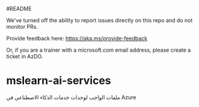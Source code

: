 #README

We've turned off the ability to report issues directly on this repo and do not monitor PRs.

Provide feedback here: https://aka.ms/provide-feedback

Or, if you are a trainer with a microsoft.com email address, please create a ticket in AzDO.

# mslearn-ai-services
ملفات الواجب لوحدات خدمات الذكاء الاصطناعي في Azure
